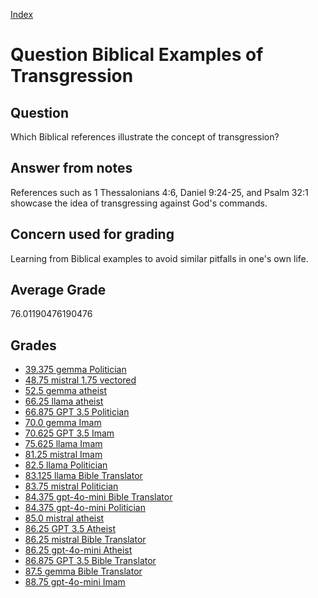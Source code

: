 
[Index](../../index.md)
# Question Biblical Examples of Transgression
## Question
Which Biblical references illustrate the concept of transgression?

## Answer from notes
References such as 1 Thessalonians 4:6, Daniel 9:24-25, and Psalm 32:1 showcase the idea of transgressing against God's commands.

## Concern used for grading
Learning from Biblical examples to avoid similar pitfalls in one's own life.

## Average Grade
76.01190476190476

## Grades
 * [39.375 gemma Politician](../answers/gemma_Politician/Biblical_Examples_of_Transgression.md)
 * [48.75 mistral 1.75 vectored](../answers/mistral_1.75_vectored/Biblical_Examples_of_Transgression.md)
 * [52.5 gemma atheist](../answers/gemma_atheist/Biblical_Examples_of_Transgression.md)
 * [66.25 llama atheist](../answers/llama_atheist/Biblical_Examples_of_Transgression.md)
 * [66.875 GPT 3.5 Politician](../answers/GPT_3.5_Politician/Biblical_Examples_of_Transgression.md)
 * [70.0 gemma Imam](../answers/gemma_Imam/Biblical_Examples_of_Transgression.md)
 * [70.625 GPT 3.5 Imam](../answers/GPT_3.5_Imam/Biblical_Examples_of_Transgression.md)
 * [75.625 llama Imam](../answers/llama_Imam/Biblical_Examples_of_Transgression.md)
 * [81.25 mistral Imam](../answers/mistral_Imam/Biblical_Examples_of_Transgression.md)
 * [82.5 llama Politician](../answers/llama_Politician/Biblical_Examples_of_Transgression.md)
 * [83.125 llama Bible Translator](../answers/llama_Bible_Translator/Biblical_Examples_of_Transgression.md)
 * [83.75 mistral Politician](../answers/mistral_Politician/Biblical_Examples_of_Transgression.md)
 * [84.375 gpt-4o-mini Bible Translator](../answers/gpt-4o-mini_Bible_Translator/Biblical_Examples_of_Transgression.md)
 * [84.375 gpt-4o-mini Politician](../answers/gpt-4o-mini_Politician/Biblical_Examples_of_Transgression.md)
 * [85.0 mistral atheist](../answers/mistral_atheist/Biblical_Examples_of_Transgression.md)
 * [86.25 GPT 3.5 Atheist](../answers/GPT_3.5_Atheist/Biblical_Examples_of_Transgression.md)
 * [86.25 mistral Bible Translator](../answers/mistral_Bible_Translator/Biblical_Examples_of_Transgression.md)
 * [86.25 gpt-4o-mini Atheist](../answers/gpt-4o-mini_Atheist/Biblical_Examples_of_Transgression.md)
 * [86.875 GPT 3.5 Bible Translator](../answers/GPT_3.5_Bible_Translator/Biblical_Examples_of_Transgression.md)
 * [87.5 gemma Bible Translator](../answers/gemma_Bible_Translator/Biblical_Examples_of_Transgression.md)
 * [88.75 gpt-4o-mini Imam](../answers/gpt-4o-mini_Imam/Biblical_Examples_of_Transgression.md)
